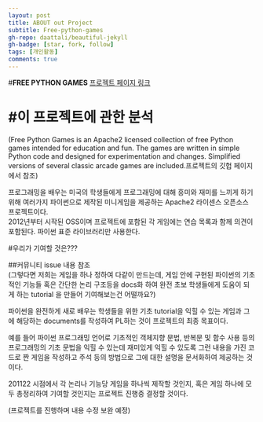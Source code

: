 ```yaml
---
layout: post
title: ABOUT out Project
subtitle: Free-python-games
gh-repo: daattali/beautiful-jekyll
gh-badge: [star, fork, follow]
tags: [개인활동]
comments: true
---
```

#**FREE PYTHON GAMES**
[프로젝트 페이지 링크](https://github.com/grantjenks/free-python-games)   

#이 프로젝트에 관한 분석   
=================
(Free Python Games is an Apache2 licensed collection of free Python games intended for education and fun. The games are written in simple Python code and designed for experimentation and changes. Simplified versions of several classic arcade games are included.프로젝트의 깃헙 페이지에서 참조)   
   
프로그래밍을 배우는 미국의 학생들에게 프로그래밍에 대해 흥미와 재미를 느끼게 하기 위해 여러가지 파이썬으로 제작된 미니게임을 제공하는 Apache2 라이센스 오픈소스 프로젝트이다.   
2012년부터 시작된 OSS이며 프로젝트에 포함된 각 게임에는 연습 목록과 함께 의견이 포함된다. 
파이썬 표준 라이브러리만 사용한다.   

#우리가 기여할 것은???   
   
##커뮤니티 issue 내용 참조   
(그렇다면 저희는 게임을 하나 정하여 다같이 만드는데, 게임 안에 구현된 파이썬의 기초적인 기능들 혹은 간단한 논리 구조등을 docs화 하여 완전 초보 학생들에게 도움이 되게 하는 tutorial 을 만들어 기여해보는건 어떨까요?)  
       
파이썬을 완전하게 새로 배우는 학생들을 위한 기초 tutorial을 익힐 수 있는 게임과 그에 해당하는 documents를 작성하여 PL하는 것이 프로젝트의 최종 목표이다.   
          
예를 들어 파이썬 프로그래밍 언어로 기초적인 객체지향 문법, 반복문 및 함수 사용 등의 프로그래밍의 기초 문법을 익힐 수 있는데 재미있게 익힐 수 있도록 그런 내용을 가진 코드로 짠 게임을 작성하고 주석 등의 방법으로 그에 대한 설명을 문서화하여 제공하는 것이다.    
        
201122 시점에서 각 논리나 기능당 게임을 하나씩 제작할 것인지, 혹은 게임 하나에 모두 총정리하여 기여할 것인지는 프로젝트 진행중 결정할 것이다.    
   
(프로젝트를 진행하며 내용 수정 보완 예정)   
